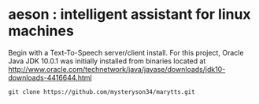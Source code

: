 # aeson   :   intelligent assistant for linux machines

Begin with a Text-To-Speech server/client install.
For this project, Oracle Java JDK 10.0.1 was initially installed from binaries located at 
http://www.oracle.com/technetwork/java/javase/downloads/jdk10-downloads-4416644.html
    
    git clone https://github.com/mysteryson34/marytts.git
